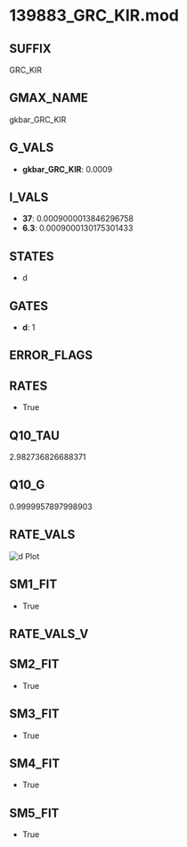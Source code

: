 # 139883_GRC_KIR.mod

## SUFFIX

GRC_KIR

## GMAX_NAME

gkbar_GRC_KIR

## G_VALS

- **gkbar_GRC_KIR**: 0.0009

## I_VALS

- **37**: 0.0009000013846296758
- **6.3**: 0.0009000130175301433

## STATES

- d

## GATES

- **d**: 1

## ERROR_FLAGS


## RATES

- True

## Q10_TAU

2.982736826688371

## Q10_G

0.9999957897998903

## RATE_VALS

![d Plot](/Users/pbozelos/Dropbox/icg-Chai-Panos/supermodels/output_markdown_files/K/139883_GRC_KIR.mod/images/d.png)

## SM1_FIT

- True

## RATE_VALS_V

## SM2_FIT

- True

## SM3_FIT

- True

## SM4_FIT

- True

## SM5_FIT

- True

